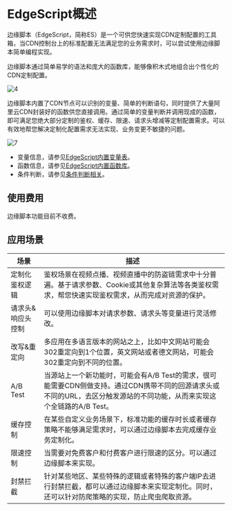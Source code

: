 # EdgeScript概述

边缘脚本（EdgeScript，简称ES）是一个可供您快速实现CDN定制配置的工具箱，当CDN控制台上的标准配置无法满足您的业务需求时，可以尝试使用边缘脚本简单编程实现。

边缘脚本通过简单易学的语法和庞大的函数库，能够像积木式地组合出个性化的CDN定制配置。

![4](https://static-aliyun-doc.oss-accelerate.aliyuncs.com/assets/img/zh-CN/8953907161/p255418.png)

边缘脚本内置了CDN节点可以识别的变量、简单的判断语句，同时提供了大量阿里云CDN封装好的函数供您直接调用。通过简单的变量判断并调用现成的函数，即可满足您绝大部分定制的鉴权、缓存、限速、请求头增减等定制配置需求。可以有效地帮您解决定制化配置需求无法实现、业务变更不敏捷的问题。

![7](https://static-aliyun-doc.oss-accelerate.aliyuncs.com/assets/img/zh-CN/8953907161/p255500.png)

-   变量信息，请参见[EdgeScript内置变量表](/intl.zh-CN/边缘脚本/EdgeScript内置变量表.md)。
-   函数信息，请参见[EdgeScript内置函数库](/intl.zh-CN/边缘脚本/EdgeScript内置函数库/概述.md)。
-   条件判断，请参见[条件判断相关](/intl.zh-CN/边缘脚本/EdgeScript内置函数库/条件判断相关.md)。

## 使用费用

边缘脚本功能目前不收费。

## 应用场景

|场景|描述|
|--|--|
|定制化鉴权逻辑|鉴权场景在视频点播、视频直播中的防盗链需求中十分普遍。基于请求参数、Cookie或其他复杂算法等各类鉴权需求，帮您快速实现鉴权需求，从而完成对资源的保护。|
|请求头&响应头控制|可以使用边缘脚本对请求参数、请求头等变量进行灵活修改。|
|改写&重定向|多应用在多语言版本的网站之上，比如中文网站可能会302重定向到1个位置，英文网站或者德文网站，可能会302重定向到不同的位置。|
|A/B Test|当源站上一个新功能时，可能会有A/B Test的需求，很可能需要CDN侧做支持。通过CDN携带不同的回源请求头或不同的URL，去区分触发源站的不同功能，从而来实现这个全链路的A/B Test。|
|缓存控制|在某些自定义业务场景下，标准功能的缓存时长或者缓存策略不能够满足需求时，可以通过边缘脚本去完成缓存业务定制化。|
|限速控制|当需要对免费客户和付费客户进行限速的区分。可以通过边缘脚本来实现。|
|封禁拦截|针对某些地区、某些特殊的逻辑或者特殊的客户端IP去进行封禁拦截，都可以通过边缘脚本来实现定制化。同时，还可以针对防爬策略的实现，防止爬虫爬取资源。|

